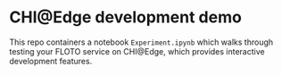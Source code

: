 # CHI@Edge development demo

This repo containers a notebook `Experiment.ipynb` which walks through testing your FLOTO service on CHI@Edge, which provides interactive development features. 